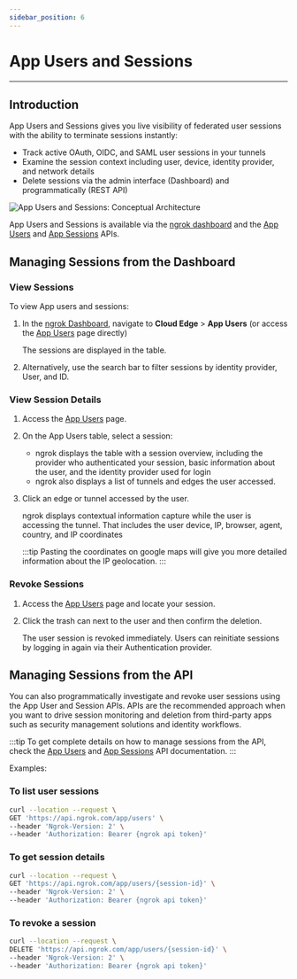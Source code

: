 ```yaml
---
sidebar_position: 6
---
```


# App Users and Sessions
----------------

## Introduction

App Users and Sessions gives you live visibility of federated user sessions with the ability to terminate sessions instantly:

- Track active OAuth, OIDC, and SAML user sessions in your tunnels
- Examine the session context including user, device, identity provider, and network details
- Delete sessions via the admin interface (Dashboard) and programmatically (REST API)

![App Users and Sessions: Conceptual Architecture](/img/docs/app_user_session_diagram.png)

App Users and Sessions is available via the [ngrok dashboard](https://dashboard.ngrok.com/cloud-edge/app-users) and the [App Users](/docs/api/resources/application-users) and [App Sessions](/docs/api/resources/application-sessions) APIs.

## Managing Sessions from the Dashboard

### View Sessions

To view App users and sessions:

1. In the [ngrok Dashboard](https://dashboard.ngrok.com), navigate to **Cloud Edge** > **App Users** (or access the [App Users](https://dashboard.ngrok.com/cloud-edge/app-users) page directly)

    The sessions are displayed in the table. 

1. Alternatively, use the search bar to filter sessions by identity provider, User, and ID.

### View Session Details

1. Access the [App Users](https://dashboard.ngrok.com/cloud-edge/app-users) page.

1. On the App Users table, select a session:

    - ngrok displays the table with a session overview, including the provider who authenticated your session, basic information about the user, and the identity provider used for login
    - ngrok also displays a list of tunnels and edges the user accessed.

1. Click an edge or tunnel accessed by the user. 

    ngrok displays contextual information capture while the user is accessing the tunnel. That includes the user device, IP, browser, agent, country, and IP coordinates
    
    :::tip 
    Pasting the coordinates on google maps will give you more detailed information about the IP geolocation.
    :::

### Revoke Sessions

1. Access the [App Users](https://dashboard.ngrok.com/cloud-edge/app-users) page and locate your session.

1. Click the trash can next to the user and then confirm the deletion. 

    The user session is revoked immediately. 
    Users can reinitiate sessions by logging in again via their Authentication provider.

## Managing Sessions from the API

You can also programmatically investigate and revoke user sessions using the App User and Session APIs. APIs are the recommended approach when you want to drive session monitoring and deletion from third-party apps such as security management solutions and identity workflows.

:::tip 
To get complete details on how to manage sessions from the API, check the [App Users](/docs/api/resources/application-users) and [App Sessions](/docs/api/resources/application-sessions) API documentation.
:::

Examples: 


### To list user sessions

```bash
curl --location --request \
GET 'https://api.ngrok.com/app/users' \
--header 'Ngrok-Version: 2' \
--header 'Authorization: Bearer {ngrok api token}'
```

### To get session details

```bash
curl --location --request \
GET 'https://api.ngrok.com/app/users/{session-id}' \
--header 'Ngrok-Version: 2' \
--header 'Authorization: Bearer {ngrok api token}'
```

### To revoke a session

```bash
curl --location --request \
DELETE 'https://api.ngrok.com/app/users/{session-id}' \
--header 'Ngrok-Version: 2' \
--header 'Authorization: Bearer {ngrok api token}'
```
